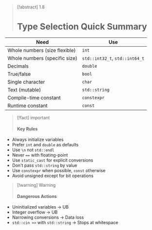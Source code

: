 
> [!abstract] 1.8
> 
> # Type Selection Quick Summary

|Need|Use|
|---|---|
|Whole numbers (size flexible)|`int`|
|Whole numbers (specific size)|`std::int32_t`, `std::int64_t`|
|Decimals|`double`|
|True/false|`bool`|
|Single character|`char`|
|Text (mutable)|`std::string`|
|Compile-time constant|`constexpr`|
|Runtime constant|`const`|

> [!fact] important
> 
> #### Key Rules

- Always initialize variables
- Prefer `int` and `double` as defaults
- Use `\n` not `std::endl`
- Never `==` with floating-point
- Use `static_cast` for explicit conversions
- Don't pass `std::string` by value
- Use `constexpr` when possible, `const` otherwise
- Avoid unsigned except for bit operations

> [!warning] Warning
> 
> #### Dangerous Actions

- Uninitialized variables → UB
- Integer overflow → UB
- Narrowing conversions → Data loss
- `std::cin >>` with `std::string` → Stops at whitespace